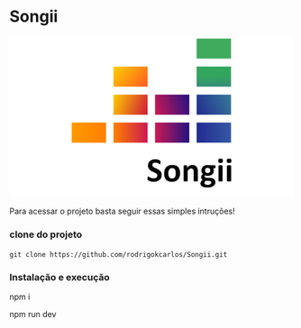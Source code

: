 # Songii


![logo](https://raw.githubusercontent.com/rodrigokcarlos/Songii/main/src/assets/logo-Songii.png)

Para acessar o projeto basta seguir essas simples intruções!

### clone do projeto

 ``git clone https://github.com/rodrigokcarlos/Songii.git``

### Instalação e execução
 
 npm i

 npm run dev

